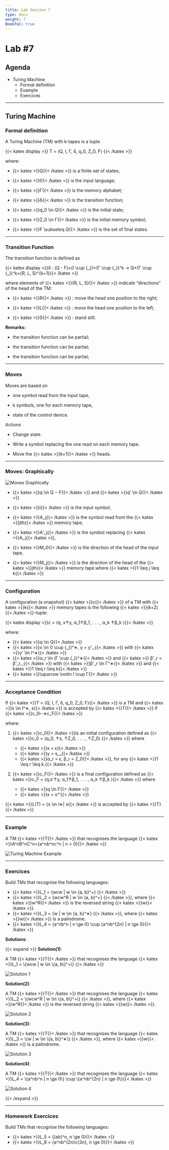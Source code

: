 ```yaml
---
title: Lab Session 7
type: docs
weight: 7
BookToC: true
---
```


# Lab #7

## Agenda

- Turing Machine  
    - Formal definition
    - Example
    - Exercices 

------

## Turing Machine
### **Formal definition**

A Turing Machine (TM) with k-tapes is a tuple 

{{< katex display >}} T = ⟨Q, I, Γ, δ, q_0, Z_0, F⟩ {{< /katex >}} 

where:

- {{< katex >}}Q{{< /katex >}} is a finite set of states;

- {{< katex >}}I{{< /katex >}} is the input language;

- {{< katex >}}Γ{{< /katex >}} is the memory alphabet;

- {{< katex >}}δ{{< /katex >}} is the transition function;

- {{< katex >}}q_0 \in Q{{< /katex >}} is the initial state;

- {{< katex >}}Z_0 \in Γ{{< /katex >}} is the initial memory symbol;

- {{< katex >}}F \subseteq Q{{< /katex >}} is the set of final states.

------

### **Transition Function**

The transition function is defined as

{{< katex display >}}δ : (Q - F)×(I \cup \{\_\})×(Γ \cup \{\_\})^k → Q×(Γ \cup \{\_\})^k×\{R, L, S\}^{k+1}{{< /katex >}}

where elements of {{< katex >}}\{R, L, S\}{{< /katex >}} indicate “directions” of the head of the TM:

- {{< katex >}}R{{< /katex >}} : move the head one position to the right;

- {{< katex >}}L{{< /katex >}} : move the head one position to the left;

- {{< katex >}}S{{< /katex >}} : stand still.

**Remarks:**

- the transition function can be partial;

- the transition function can be partial;

- the transition function can be partial;

------

### **Moves**

Moves are based on

- one symbol read from the input tape,

- k symbols, one for each memory tape,

- state of the control device.

Actions

- Change state.

- Write a symbol replacing the one read on each memory tape.

- Move the {{< katex >}}k+1{{< /katex >}} heads.

------

### **Moves: Graphically**

![Moves Graphically](/images/lab7/MovesGraphicallyImage.PNG)

- {{< katex >}}q \in Q − F{{< /katex >}} and {{< katex >}}q′ \in Q{{< /katex >}}

- {{< katex >}}i{{< /katex >}} is the input symbol,

- {{< katex >}}A_j{{< /katex >}} is the symbol read from the {{< katex >}}jth{{< /katex >}} memory tape,

- {{< katex >}}A′_j{{< /katex >}} is the symbol replacing {{< katex >}}A_j{{< /katex >}},

- {{< katex >}}M_0{{< /katex >}} is the direction of the head of the input tape,

- {{< katex >}}M_j{{< /katex >}} is the direction of the head of the {{< katex >}}jth{{< /katex >}} memory tape.where {{< katex >}}1 \leq j \leq k{{< /katex >}}

------

### **Configuration**

A configuration (a snapshot) {{< katex >}}c{{< /katex >}} of a TM with {{< katex >}}k{{< /katex >}} memory tapes is
the following {{< katex >}}(k+2){{< /katex >}}-tuple:


{{< katex display >}}c = ⟨q, x↑y, α_1↑β_1, . . . , α_k ↑β_k ⟩{{< /katex >}}

where:
- {{< katex >}}q \in Q{{< /katex >}}
- {{< katex >}}x \in (I \cup \{\_\})^∗, y = y'.\_{{< /katex >}} with {{< katex >}}y' \in I^∗{{< /katex >}}
- {{< katex >}}α_r \in (Γ \cup \{\_\})^∗{{< /katex >}} and {{< katex >}} β'_r = β'_r.\_{{< /katex >}} with {{< katex >}}β'_r \in Γ^∗{{< /katex >}} and {{< katex >}}1 \leq r \leq k{{< /katex >}}
- {{< katex >}}\uparrow \notin I \cup Γ{{< /katex >}}

------

### **Acceptance Condition**

If {{< katex >}}T = ⟨Q, I, Γ, δ, q_0, Z_0, F⟩{{< /katex >}} is a TM and {{< katex >}}s \in I^∗, s{{< /katex >}} is accepted by {{< katex >}}T{{< /katex >}} if {{< katex >}}c_0⊢∗c_F{{< /katex >}}

where:
1. {{< katex >}}c_0{{< /katex >}}is an initial configuration defined as {{< katex >}}c_0 = ⟨q_0, ↑s, ↑Z_0, . . . , ↑Z_0⟩ {{< /katex >}} where

    - {{< katex >}}x = ϵ{{< /katex >}}
    - {{< katex >}}y = s_\_{{< /katex >}}
    - {{< katex >}}α_r = ϵ, β_r = Z_0{{< /katex >}}, for any {{< katex >}}1 \leq r \leq k.{{< /katex >}}

2. {{< katex >}}c_F{{< /katex >}} is a final configuration defined as {{< katex >}}c_F = ⟨q,s′↑y, α_1↑β_1, . . . , α_k ↑β_k ⟩{{< /katex >}} where

    - {{< katex >}}q \in F{{< /katex >}}
    - {{< katex >}}x = s^′{{< /katex >}}

{{< katex >}}L(T) = \{s \in I∗| x{{< /katex >}} is accepted by {{< katex >}}T\} {{< /katex >}}

------

### **Example**

A TM {{< katex >}}T{{< /katex >}} that recognises the language {{< katex >}}A^nB^nC^n=\{a^nb^nc^n | n > 0\}{{< /katex >}}


![Turing Machine Example](/images/lab7/TMExampleImage.PNG)


------

### **Exercices**

Build TMs that recognise the following languages:

- {{< katex >}}L_1 = \{wcw | w \in \{a, b\}^+\} {{< /katex >}}
- {{< katex >}}L_2 = \{wcw^R | w \in \{a, b\}^+\} {{< /katex >}}, where {{< katex >}}w^R{{< /katex >}} is the reversed string {{< katex >}}w{{< /katex >}}.
- {{< katex >}}L_3 = \{w | w \in \{a, b\}^∗\} {{< /katex >}}, where {{< katex >}}w{{< /katex >}} is a palindrome.
- {{< katex >}}L_4 = \{a^nb^n | n \ge 0\} \cup \{a^nb^{2n} | n \ge 0\}{{< /katex >}}

**Solutions**:

{{< expand >}}
**Solution(1)**:

<p>A TM {{< katex >}}T{{< /katex >}} that recognises the language {{< katex >}}L_1 = \{wcw | w \in \{a, b\}^+\} {{< /katex >}}</p>

![Solution 1](/images/lab7/Solution1Image.PNG)

**Solution(2)**:

<p>A TM {{< katex >}}T{{< /katex >}} that recognises the language {{< katex >}}L_2 = \{wcw^R | w \in \{a, b\}^+\} {{< /katex >}}, where {{< katex >}}w^R{{< /katex >}} is the reversed string {{< katex >}}w{{< /katex >}}.</p>

![Solution 2](/images/lab7/Solution2Image.PNG)

**Solution(3)**:

<p>A TM {{< katex >}}T{{< /katex >}} that recognises the language {{< katex >}}L_3 = \{w | w \in \{a, b\}^∗\} {{< /katex >}}, where {{< katex >}}w{{< /katex >}} is a palindrome.</p>

![Solution 3](/images/lab7/Solution3Image.PNG)


**Solution(4)**:
<p>A TM {{< katex >}}T{{< /katex >}} that recognises the language {{< katex >}}L_4 = \{a^nb^n | n \ge 0\} \cup \{a^nb^{2n} | n \ge 0\}{{< /katex >}}</p>

![Solution 4](/images/lab7/Solution4Image.PNG)

{{< /expand >}}

------

### **Homework Exercices**

Build TMs that recognise the following languages:

 - {{< katex >}}L_5 = \{(ab)^n, n \ge 0\}{{< /katex >}}
 - {{< katex >}}L_6 = \{a^nb^{2n}c{3n}, n \ge 0\}{{< /katex >}}